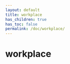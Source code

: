 ```yaml
---
layout: default
title: workplace
has_children: true
has_toc: false
permalink: /doc/workplace/
---
```


# workplace